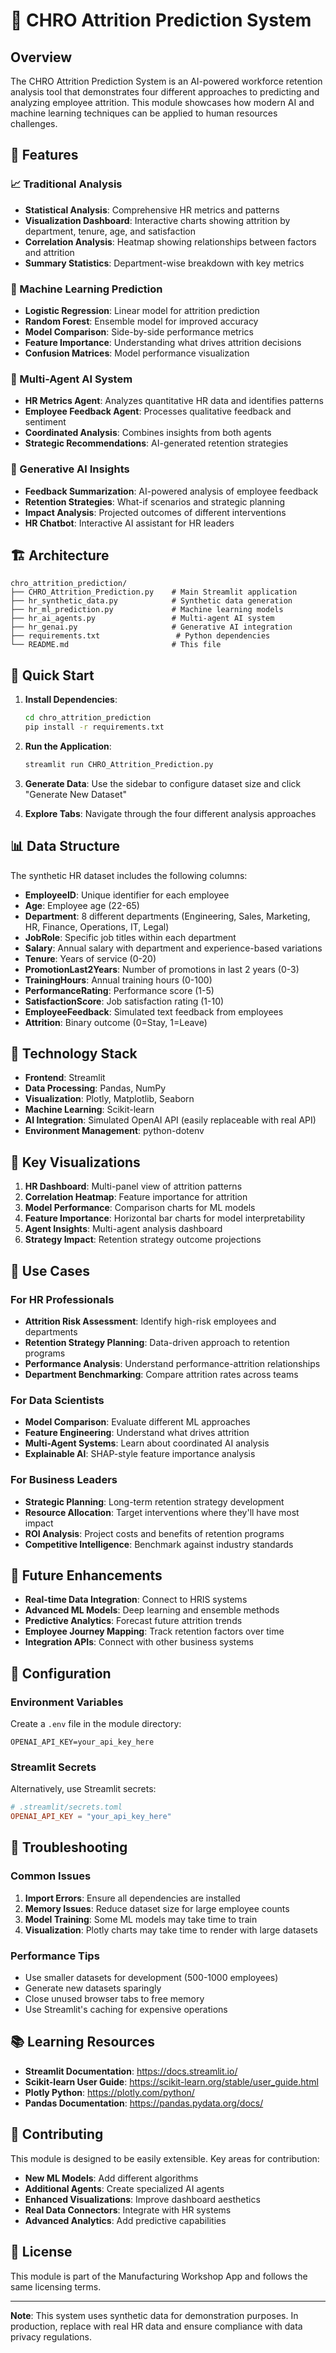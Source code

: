 # 👥 CHRO Attrition Prediction System

## Overview
The CHRO Attrition Prediction System is an AI-powered workforce retention analysis tool that demonstrates four different approaches to predicting and analyzing employee attrition. This module showcases how modern AI and machine learning techniques can be applied to human resources challenges.

## 🎯 Features

### 📈 Traditional Analysis
- **Statistical Analysis**: Comprehensive HR metrics and patterns
- **Visualization Dashboard**: Interactive charts showing attrition by department, tenure, age, and satisfaction
- **Correlation Analysis**: Heatmap showing relationships between factors and attrition
- **Summary Statistics**: Department-wise breakdown with key metrics

### 🤖 Machine Learning Prediction
- **Logistic Regression**: Linear model for attrition prediction
- **Random Forest**: Ensemble model for improved accuracy
- **Model Comparison**: Side-by-side performance metrics
- **Feature Importance**: Understanding what drives attrition decisions
- **Confusion Matrices**: Model performance visualization

### 🧠 Multi-Agent AI System
- **HR Metrics Agent**: Analyzes quantitative HR data and identifies patterns
- **Employee Feedback Agent**: Processes qualitative feedback and sentiment
- **Coordinated Analysis**: Combines insights from both agents
- **Strategic Recommendations**: AI-generated retention strategies

### 🌟 Generative AI Insights
- **Feedback Summarization**: AI-powered analysis of employee feedback
- **Retention Strategies**: What-if scenarios and strategic planning
- **Impact Analysis**: Projected outcomes of different interventions
- **HR Chatbot**: Interactive AI assistant for HR leaders

## 🏗️ Architecture

```
chro_attrition_prediction/
├── CHRO_Attrition_Prediction.py    # Main Streamlit application
├── hr_synthetic_data.py            # Synthetic data generation
├── hr_ml_prediction.py             # Machine learning models
├── hr_ai_agents.py                 # Multi-agent AI system
├── hr_genai.py                     # Generative AI integration
├── requirements.txt                 # Python dependencies
└── README.md                       # This file
```

## 🚀 Quick Start

1. **Install Dependencies**:
   ```bash
   cd chro_attrition_prediction
   pip install -r requirements.txt
   ```

2. **Run the Application**:
   ```bash
   streamlit run CHRO_Attrition_Prediction.py
   ```

3. **Generate Data**: Use the sidebar to configure dataset size and click "Generate New Dataset"

4. **Explore Tabs**: Navigate through the four different analysis approaches

## 📊 Data Structure

The synthetic HR dataset includes the following columns:

- **EmployeeID**: Unique identifier for each employee
- **Age**: Employee age (22-65)
- **Department**: 8 different departments (Engineering, Sales, Marketing, HR, Finance, Operations, IT, Legal)
- **JobRole**: Specific job titles within each department
- **Salary**: Annual salary with department and experience-based variations
- **Tenure**: Years of service (0-20)
- **PromotionLast2Years**: Number of promotions in last 2 years (0-3)
- **TrainingHours**: Annual training hours (0-100)
- **PerformanceRating**: Performance score (1-5)
- **SatisfactionScore**: Job satisfaction rating (1-10)
- **EmployeeFeedback**: Simulated text feedback from employees
- **Attrition**: Binary outcome (0=Stay, 1=Leave)

## 🔧 Technology Stack

- **Frontend**: Streamlit
- **Data Processing**: Pandas, NumPy
- **Visualization**: Plotly, Matplotlib, Seaborn
- **Machine Learning**: Scikit-learn
- **AI Integration**: Simulated OpenAI API (easily replaceable with real API)
- **Environment Management**: python-dotenv

## 🎨 Key Visualizations

1. **HR Dashboard**: Multi-panel view of attrition patterns
2. **Correlation Heatmap**: Feature importance for attrition
3. **Model Performance**: Comparison charts for ML models
4. **Feature Importance**: Horizontal bar charts for model interpretability
5. **Agent Insights**: Multi-agent analysis dashboard
6. **Strategy Impact**: Retention strategy outcome projections

## 🧪 Use Cases

### For HR Professionals
- **Attrition Risk Assessment**: Identify high-risk employees and departments
- **Retention Strategy Planning**: Data-driven approach to retention programs
- **Performance Analysis**: Understand performance-attrition relationships
- **Department Benchmarking**: Compare attrition rates across teams

### For Data Scientists
- **Model Comparison**: Evaluate different ML approaches
- **Feature Engineering**: Understand what drives attrition
- **Multi-Agent Systems**: Learn about coordinated AI analysis
- **Explainable AI**: SHAP-style feature importance analysis

### For Business Leaders
- **Strategic Planning**: Long-term retention strategy development
- **Resource Allocation**: Target interventions where they'll have most impact
- **ROI Analysis**: Project costs and benefits of retention programs
- **Competitive Intelligence**: Benchmark against industry standards

## 🔮 Future Enhancements

- **Real-time Data Integration**: Connect to HRIS systems
- **Advanced ML Models**: Deep learning and ensemble methods
- **Predictive Analytics**: Forecast future attrition trends
- **Employee Journey Mapping**: Track retention factors over time
- **Integration APIs**: Connect with other business systems

## 📝 Configuration

### Environment Variables
Create a `.env` file in the module directory:
```env
OPENAI_API_KEY=your_api_key_here
```

### Streamlit Secrets
Alternatively, use Streamlit secrets:
```toml
# .streamlit/secrets.toml
OPENAI_API_KEY = "your_api_key_here"
```

## 🐛 Troubleshooting

### Common Issues

1. **Import Errors**: Ensure all dependencies are installed
2. **Memory Issues**: Reduce dataset size for large employee counts
3. **Model Training**: Some ML models may take time to train
4. **Visualization**: Plotly charts may take time to render with large datasets

### Performance Tips

- Use smaller datasets for development (500-1000 employees)
- Generate new datasets sparingly
- Close unused browser tabs to free memory
- Use Streamlit's caching for expensive operations

## 📚 Learning Resources

- **Streamlit Documentation**: https://docs.streamlit.io/
- **Scikit-learn User Guide**: https://scikit-learn.org/stable/user_guide.html
- **Plotly Python**: https://plotly.com/python/
- **Pandas Documentation**: https://pandas.pydata.org/docs/

## 🤝 Contributing

This module is designed to be easily extensible. Key areas for contribution:

- **New ML Models**: Add different algorithms
- **Additional Agents**: Create specialized AI agents
- **Enhanced Visualizations**: Improve dashboard aesthetics
- **Real Data Connectors**: Integrate with HR systems
- **Advanced Analytics**: Add predictive capabilities

## 📄 License

This module is part of the Manufacturing Workshop App and follows the same licensing terms.

---

**Note**: This system uses synthetic data for demonstration purposes. In production, replace with real HR data and ensure compliance with data privacy regulations.
